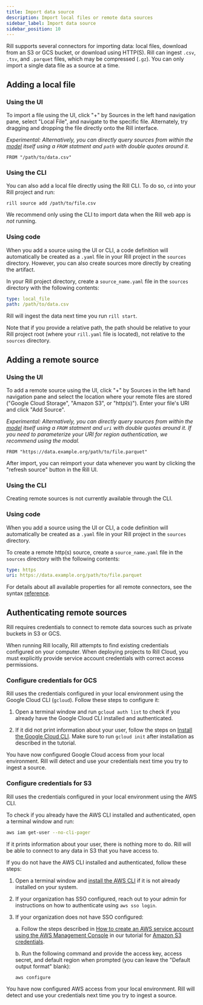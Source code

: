 ```yaml
---
title: Import data source
description: Import local files or remote data sources
sidebar_label: Import data source
sidebar_position: 10
---
```


Rill supports several connectors for importing data: local files, download from an S3 or GCS bucket, or download using HTTP(S). Rill can ingest `.csv`, `.tsv`, and `.parquet` files, which may be compressed (`.gz`). You can only import a single data file as a source at a time.

## Adding a local file

### Using the UI

To import a file using the UI, click "+" by Sources in the left hand navigation pane, select "Local File", and navigate to the specific file. Alternately, try dragging and dropping the file directly onto the Rill interface.

*Experimental: Alternatively, you can directly query sources from within the [model](./sql-models) itself using a `FROM` statment and `path` with double quotes around it.*

```
FROM "/path/to/data.csv"
```

### Using the CLI

You can also add a local file directly using the Rill CLI. To do so, `cd` into your Rill project and run:
```
rill source add /path/to/file.csv
```

We recommend only using the CLI to import data when the Rill web app is *not* running. 

### Using code
When you add a source using the UI or CLI, a code definition will automatically be created as a `.yaml` file in your Rill project in the `sources` directory. However, you can also create sources more directly by creating the artifact.

In your Rill project directory, create a `source_name.yaml` file in the `sources` directory with the following contents:

```yaml
type: local_file
path: /path/to/data.csv
```

Rill will ingest the data next time you run `rill start`.

Note that if you provide a relative path, the path should be relative to your Rill project root (where your `rill.yaml` file is located), not relative to the `sources` directory.

## Adding a remote source

### Using the UI
To add a remote source using the UI, click "+" by Sources in the left hand navigation pane and select the location where your remote files are stored ("Google Cloud Storage", "Amazon S3", or "http(s)"). Enter your file's URI and click "Add Source".

*Experimental: Alternatively, you can directly query sources from within the [model](./sql-models) itself using a `FROM` statment and `uri` with double quotes around it. If you need to parameterize your URI for region authentication, we recommend using the modal.*

```
FROM "https://data.example.org/path/to/file.parquet"
```

After import, you can reimport your data whenever you want by clicking the "refresh source" button in the Rill UI.

### Using the CLI
Creating remote sources is not currently available through the CLI.

### Using code
When you add a source using the UI or CLI, a code definition will automatically be created as a `.yaml` file in your Rill project in the `sources` directory.

To create a remote http(s) source, create a `source_name.yaml` file in the `sources` directory with the following contents:

```yaml
type: https
uri: https://data.example.org/path/to/file.parquet
```

For details about all available properties for all remote connectors, see the syntax [reference](../reference/project-files/sources).

## Authenticating remote sources

Rill requires credentials to connect to remote data sources such as private buckets in S3 or GCS.

When running Rill locally, Rill attempts to find existing credentials configured on your computer. When deploying projects to Rill Cloud, you must explicitly provide service account credentials with correct access permissions.


### Configure credentials for GCS

Rill uses the credentials configured in your local environment using the Google Cloud CLI (`gcloud`). Follow these steps to configure it:

1. Open a terminal window and run `gcloud auth list` to check if you already have the Google Cloud CLI installed and authenticated. 

2. If it did not print information about your user, follow the steps on [Install the Google Cloud CLI](https://cloud.google.com/sdk/docs/install-sdk). Make sure to run `gcloud init` after installation as described in the tutorial.

You have now configured Google Cloud access from your local environment. Rill will detect and use your credentials next time you try to ingest a source.

### Configure credentials for S3

Rill uses the credentials configured in your local environment using the AWS CLI. 

To check if you already have the AWS CLI installed and authenticated, open a terminal window and run:
```bash
aws iam get-user --no-cli-pager
```
If it prints information about your user, there is nothing more to do. Rill will be able to connect to any data in S3 that you have access to.

If you do not have the AWS CLI installed and authenticated, follow these steps:

1. Open a terminal window and [install the AWS CLI](https://docs.aws.amazon.com/cli/latest/userguide/getting-started-install.html) if it is not already installed on your system.

2. If your organization has SSO configured, reach out to your admin for instructions on how to authenticate using `aws sso login`.

3. If your organization does not have SSO configured:

    a. Follow the steps described in [How to create an AWS service account using the AWS Management Console](../deploy/credentials/s3.md#how-to-create-an-aws-service-account-using-the-aws-management-console) in our tutorial for [Amazon S3 credentials](../deploy/credentials/s3.md).

    b. Run the following command and provide the access key, access secret, and default region when prompted (you can leave the "Default output format" blank):
    ```
    aws configure
    ```

You have now configured AWS access from your local environment. Rill will detect and use your credentials next time you try to ingest a source.

